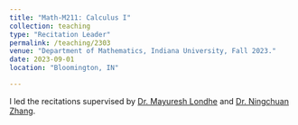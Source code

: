 ```yaml
---
title: "Math-M211: Calculus I"
collection: teaching
type: "Recitation Leader"
permalink: /teaching/2303
venue: "Department of Mathematics, Indiana University, Fall 2023."
date: 2023-09-01
location: "Bloomington, IN"

---
```


I led the recitations supervised by [Dr. Mayuresh Londhe](https://www.mathgenealogy.org/id.php?id=290182) and [Dr. Ningchuan Zhang](https://sites.google.com/view/ningchuan-zhang).
